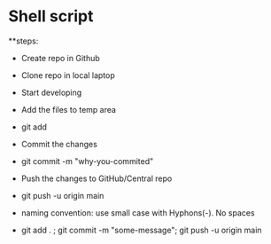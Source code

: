 # Shell script

**steps:

* Create repo in Github
* Clone repo in local laptop
* Start developing
* Add the files to temp area
* git add <file-name>
* Commit the changes
* git commit -m "why-you-commited"
* Push the changes to GitHub/Central repo
* git push -u origin main
* naming convention: use small case with Hyphons(-). No spaces

*  git add . ; git commit -m "some-message"; git push -u origin main
